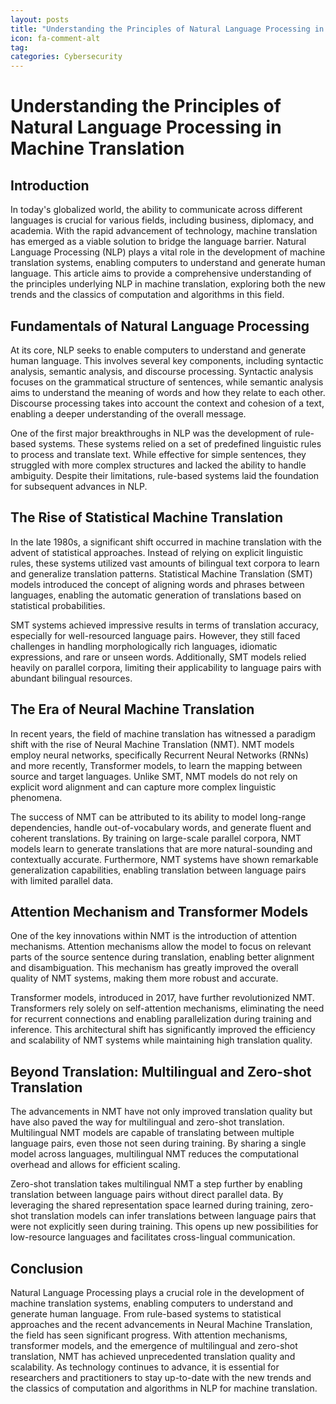 ```yaml
---
layout: posts
title: "Understanding the Principles of Natural Language Processing in Machine Translation"
icon: fa-comment-alt
tag:      
categories: Cybersecurity
---
```



# Understanding the Principles of Natural Language Processing in Machine Translation

## Introduction

In today's globalized world, the ability to communicate across different languages is crucial for various fields, including business, diplomacy, and academia. With the rapid advancement of technology, machine translation has emerged as a viable solution to bridge the language barrier. Natural Language Processing (NLP) plays a vital role in the development of machine translation systems, enabling computers to understand and generate human language. This article aims to provide a comprehensive understanding of the principles underlying NLP in machine translation, exploring both the new trends and the classics of computation and algorithms in this field.

## Fundamentals of Natural Language Processing

At its core, NLP seeks to enable computers to understand and generate human language. This involves several key components, including syntactic analysis, semantic analysis, and discourse processing. Syntactic analysis focuses on the grammatical structure of sentences, while semantic analysis aims to understand the meaning of words and how they relate to each other. Discourse processing takes into account the context and cohesion of a text, enabling a deeper understanding of the overall message.

One of the first major breakthroughs in NLP was the development of rule-based systems. These systems relied on a set of predefined linguistic rules to process and translate text. While effective for simple sentences, they struggled with more complex structures and lacked the ability to handle ambiguity. Despite their limitations, rule-based systems laid the foundation for subsequent advances in NLP.

## The Rise of Statistical Machine Translation

In the late 1980s, a significant shift occurred in machine translation with the advent of statistical approaches. Instead of relying on explicit linguistic rules, these systems utilized vast amounts of bilingual text corpora to learn and generalize translation patterns. Statistical Machine Translation (SMT) models introduced the concept of aligning words and phrases between languages, enabling the automatic generation of translations based on statistical probabilities.

SMT systems achieved impressive results in terms of translation accuracy, especially for well-resourced language pairs. However, they still faced challenges in handling morphologically rich languages, idiomatic expressions, and rare or unseen words. Additionally, SMT models relied heavily on parallel corpora, limiting their applicability to language pairs with abundant bilingual resources.

## The Era of Neural Machine Translation

In recent years, the field of machine translation has witnessed a paradigm shift with the rise of Neural Machine Translation (NMT). NMT models employ neural networks, specifically Recurrent Neural Networks (RNNs) and more recently, Transformer models, to learn the mapping between source and target languages. Unlike SMT, NMT models do not rely on explicit word alignment and can capture more complex linguistic phenomena.

The success of NMT can be attributed to its ability to model long-range dependencies, handle out-of-vocabulary words, and generate fluent and coherent translations. By training on large-scale parallel corpora, NMT models learn to generate translations that are more natural-sounding and contextually accurate. Furthermore, NMT systems have shown remarkable generalization capabilities, enabling translation between language pairs with limited parallel data.

## Attention Mechanism and Transformer Models

One of the key innovations within NMT is the introduction of attention mechanisms. Attention mechanisms allow the model to focus on relevant parts of the source sentence during translation, enabling better alignment and disambiguation. This mechanism has greatly improved the overall quality of NMT systems, making them more robust and accurate.

Transformer models, introduced in 2017, have further revolutionized NMT. Transformers rely solely on self-attention mechanisms, eliminating the need for recurrent connections and enabling parallelization during training and inference. This architectural shift has significantly improved the efficiency and scalability of NMT systems while maintaining high translation quality.

## Beyond Translation: Multilingual and Zero-shot Translation

The advancements in NMT have not only improved translation quality but have also paved the way for multilingual and zero-shot translation. Multilingual NMT models are capable of translating between multiple language pairs, even those not seen during training. By sharing a single model across languages, multilingual NMT reduces the computational overhead and allows for efficient scaling.

Zero-shot translation takes multilingual NMT a step further by enabling translation between language pairs without direct parallel data. By leveraging the shared representation space learned during training, zero-shot translation models can infer translations between language pairs that were not explicitly seen during training. This opens up new possibilities for low-resource languages and facilitates cross-lingual communication.

## Conclusion

Natural Language Processing plays a crucial role in the development of machine translation systems, enabling computers to understand and generate human language. From rule-based systems to statistical approaches and the recent advancements in Neural Machine Translation, the field has seen significant progress. With attention mechanisms, transformer models, and the emergence of multilingual and zero-shot translation, NMT has achieved unprecedented translation quality and scalability. As technology continues to advance, it is essential for researchers and practitioners to stay up-to-date with the new trends and the classics of computation and algorithms in NLP for machine translation.